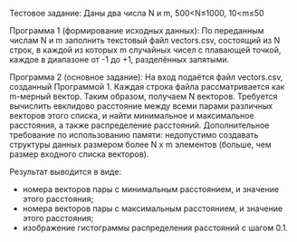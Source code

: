Тестовое задание:
Даны два числа N и m, 500&lt;N≤1000, 10&lt;m≤50

Программа 1 (формирование исходных данных):
По переданным числам N и m заполнить текстовый файл vectors.csv, состоящий из N строк,
в каждой из которых m случайных чисел с плавающей точкой, каждое в диапазоне от -1 до +1,
разделённых запятыми.

Программа 2 (основное задание):
На вход подаётся файл vectors.csv, созданный Программой 1. Каждая строка файла
рассматривается как m-мерный вектор. Таким образом, получаем N векторов. Требуется
вычислить евклидово расстояние между всеми парами различных векторов этого списка, и найти
минимальное и максимальное расстояния, а также распределение расстояний.
Дополнительное требование по использованию памяти: недопустимо создавать
структуры данных размером более N x m элементов (больше, чем размер входного списка
векторов).

Результат выводится в виде:
- номера векторов пары с минимальным расстоянием, и значение этого расстояния;
- номера векторов пары с максимальным расстоянием, и значение этого расстояния;
- изображение гистограммы распределения расстояний с шагом 0.1.
